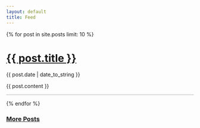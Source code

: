 ```yaml
---
layout: default
title: Feed
---
```


{% for post in site.posts limit: 10 %} 
<body>
    <h1>
        <a href="{{ post.url | relative_url }}" class="archive-title">{{ post.title }}</a>
    </h1>
    <p class="post-date">
    {{ post.date | date_to_string }}
    </p>
    {{ post.content }}
    <hr style="width:100%;text-align:left;margin-left:0;border-width:0;height:2px;color:lightgray;background-color:lightgray;">
</body>
{% endfor %}
<h3>
    <a href="{{ site.baseurl }}/blog.html" class="a">
        More Posts
    </a>
</h3>